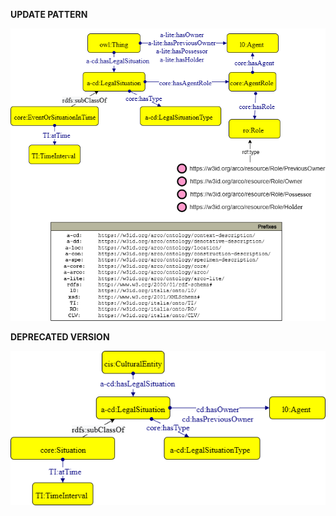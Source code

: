 **UPDATE PATTERN**


![LegalSituation pattern graph](https://github.com/ICCD-MiBACT/ArCo/blob/DEV-1.3.0/ArCo-release/test/2.0/LegalSituation/LegalSituation-Pattern.drawio.png?raw=true)


**DEPRECATED VERSION**


![LegalSituation pattern graph](https://github.com/ICCD-MiBACT/ArCo/blob/DEV-1.3.0/ArCo-release/test/2.0/LegalSituation/LegalSituation-versione1.2.drawio.png?raw=true)
